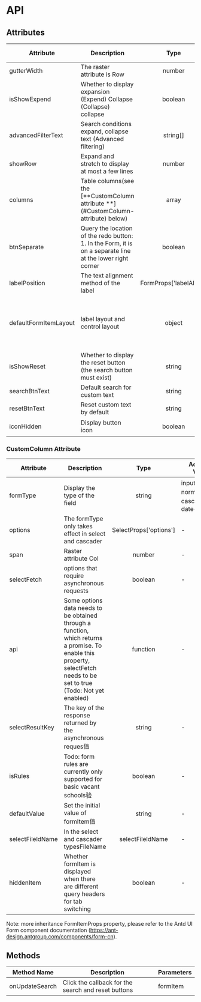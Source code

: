 ```javascript

```

# API

## Attributes

| Attribute             | Description                                                                                               |          Type           | Accepted Values |                                            Default                                             |
| --------------------- | --------------------------------------------------------------------------------------------------------- | :---------------------: | --------------- | :--------------------------------------------------------------------------------------------: |
| gutterWidth           | The raster attribute is Row                                                                               |         number          | -               |                                               24                                               |
| isShowExpend          | Whether to display expansion (Expend) Collapse (Collapse) collapse                                        |         boolean         | true、false     |                                             false                                              |
| advancedFilterText    | Search conditions expand, collapse text (Advanced filtering)                                              |        string[]         | -               |                                      [ Collapse, Expend ]                                      |
| showRow               | Expand and stretch to display at most a few lines                                                         |         number          | -               |                                               -                                                |
| columns               | Table columns(see the [**CustomColumn attribute **](#CustomColumn- attribute) below)                      |          array          | -               |                                               -                                                |
| btnSeparate           | Query the location of the redo button: 1. In the Form, it is on a separate line at the lower right corner |         boolean         | true、false     |                                              true                                              |
| labelPosition         | The text alignment method of the label                                                                    | FormProps['labelAlign'] | left、right     |                                              left                                              |
| defaultFormItemLayout | label layout and control layout                                                                           |         object          | -               | {labelCol: {xs: { span: 24 },sm: { span: 6 }},wrapperCol: {xs: { span: 24 },sm: { span: 18 }}} |
| isShowReset           | Whether to display the reset button (the search button must exist)                                        |         string          | true、false     |                                              true                                              |
| searchBtnText         | Default search for custom text                                                                            |         string          | -               |                                             search                                             |
| resetBtnText          | Reset custom text by default                                                                              |         string          | -               |                                             reset                                              |
| iconHidden            | Display button icon                                                                                       |         boolean         | true、false     |                                             false                                              |

### CustomColumn Attribute

| Attribute        | Description                                                                                                                                                              |          Type          | Accepted Values                            | Default |
| ---------------- | ------------------------------------------------------------------------------------------------------------------------------------------------------------------------ | :--------------------: | ------------------------------------------ | :-----: |
| formType         | Display the type of the field                                                                                                                                            |         string         | input、normalSelect、cascader、date-picker |    -    |
| options          | The formType only takes effect in select and cascader                                                                                                                    | SelectProps['options'] | -                                          |    -    |
| span             | Raster attribute Col                                                                                                                                                     |         number         | -                                          |    6    |
| selectFetch      | options that require asynchronous requests                                                                                                                               |        boolean         | -                                          |  false  |
| api              | Some options data needs to be obtained through a function, which returns a promise. To enable this property, selectFetch needs to be set to true (Todo: Not yet enabled) |        function        | -                                          |    -    |
| selectResultKey  | The key of the response returned by the asynchronous reques值                                                                                                            |         string         | -                                          |  data   |
| isRules          | Todo: form rules are currently only supported for basic vacant schools验                                                                                                 |        boolean         | -                                          |  false  |
| defaultValue     | Set the initial value of formItem值                                                                                                                                      |         string         | -                                          |    -    |
| selectFileldName | In the select and cascader typesFileName                                                                                                                                 |    selectFileldName    | -                                          |  null   |
| hiddenItem       | Whether formItem is displayed when there are different query headers for tab switching                                                                                   |        boolean         | -                                          |  false  |

Note: more inheritance FormItemProps property, please refer to the Antd UI Form component documentation (https://ant-design.antgroup.com/components/form-cn).

## Methods

| Method Name    | Description                                         | Parameters |
| -------------- | --------------------------------------------------- | ---------- |
| onUpdateSearch | Click the callback for the search and reset buttons | formItem   |
